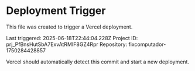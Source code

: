 # Deployment Trigger

This file was created to trigger a Vercel deployment.

Last triggered: 2025-06-18T22:44:04.228Z
Project ID: prj_PfBnsHutSbA7ExvAtRMIF8GZ4Rpr
Repository: fixcomputador-1750284428857

Vercel should automatically detect this commit and start a new deployment.
